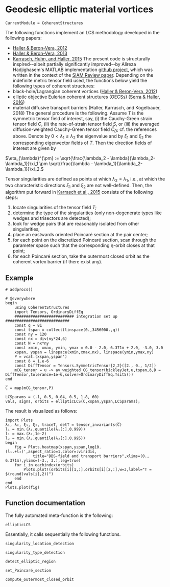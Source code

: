 # Geodesic elliptic material vortices

```@meta
CurrentModule = CoherentStructures
```
The following functions implement an LCS methodology developed in the following papers:
   * [Haller & Beron-Vera, 2012](https://dx.doi.org/10.1016/j.physd.2012.06.012)
   * [Haller & Beron-Vera, 2013](https://dx.doi.org/10.1017/jfm.2013.391)
   * [Karrasch, Huhn, and Haller, 2015](https://dx.doi.org/10.1098/rspa.2014.0639)
The present code is structurally inspired--albeit partially significantly
improved--by Alireza Hadjighasem's MATLAB implementation [github project](https://github.com/Hadjighasem/Elliptic_LCS_2D),
which was written in the context of the [SIAM Review paper](https://doi.org/10.1137/140983665). Depending on the indefinite metric
tensor field used, the functions below yield the following types of coherent structures:
   * black-hole/Lagrangian coherent vortices ([Haller & Beron-Vera, 2012](https://doi.org/10.1017/jfm.2013.391))
   * elliptic objective Eulerian coherent structures (OECSs) ([Serra & Haller, 2016](https://dx.doi.org/10.1063/1.4951720))
   * material diffusive transport barriers (Haller, Karrasch, and Kogelbauer, 2018)
The general procedure is the following. Assume $T$ is the symmetric tensor field of interest, say, (i) the Cauchy-Green strain tensor field $C$, (ii) the rate-of-strain tensor field $S$, or (iii) the averaged diffusion-weighted Cauchy-Green tensor field $\bar{C}_D$; cf. the references above. Denote by $0<\lambda_1\leq\lambda_2$ the eigenvalue and by $\xi_1$ and $\xi_2$ the corresponding eigenvector fields of $T$. Then the direction fields of interest are given by

$\eta_{\lambda}^{\pm} := \sqrt{\frac{\lambda_2 - \lambda}{\lambda_2-\lambda_1}}\xi_1 \pm \sqrt{\frac{\lambda - \lambda_1}{\lambda_2-\lambda_1}}\xi_2.$

Tensor singularities are defined as points at which $\lambda_2=\lambda_1$, i.e., at which the two characteristic directions $\xi_1$ and $\xi_2$ are not well-defined.
Then, the algorithm put forward in [Karrasch et al., 2015](https://dx.doi.org/10.1098/rspa.2014.0639) consists of the following steps:
   1. locate singularities of the tensor field $T$;
   2. determine the type of the singularities (only non-degenerate types like wedges and trisectors are detected);
   3. look for wedge pairs that are reasonably isolated from other singularities;
   4. place an eastwards oriented Poincaré section at the pair center;
   5. for each point on the discretized Poincaré section, scan through the parameter space such that the corresponding η-orbit closes at that point;
   6. for each Poincaré section, take the outermost closed orbit as the coherent vortex barrier (if there exist any).

## Example

```@example 3
# addprocs()

# @everywhere
begin
    using CoherentStructures
    import Tensors, OrdinaryDiffEq
    ########################## integration set up ############################
    const q = 81
    const tspan = collect(linspace(0.,3456000.,q))
    const ny = 120
    const nx = div(ny*24,6)
    const N = nx*ny
    const xmin, xmax, ymin, ymax = 0.0 - 2.0, 6.371π + 2.0, -3.0, 3.0
    xspan, yspan = linspace(xmin,xmax,nx), linspace(ymin,ymax,ny)
    P = vcat.(xspan,yspan')
    const δ = 1.e-6
    const DiffTensor = Tensors.SymmetricTensor{2,2}([2., 0., 1/2])
    mCG_tensor = u -> av_weighted_CG_tensor(bickleyJet,u,tspan,δ,D = DiffTensor,tolerance=1e-6,solver=OrdinaryDiffEq.Tsit5())
end

C̅ = map(mCG_tensor,P)

LCSparams = (.1, 0.5, 0.04, 0.5, 1.8, 60)
vals, signs, orbits = ellipticLCS(C̅,xspan,yspan,LCSparams);
```
The result is visualized as follows:
```@example 3
import Plots
λ₁, λ₂, ξ₁, ξ₂, traceT, detT = tensor_invariants(C̅)
l₁ = min.(λ₁,quantile(λ₁[:],0.999))
l₁ = max.(λ₁,1e-2)
l₂ = min.(λ₂,quantile(λ₂[:],0.995))
begin
    fig = Plots.heatmap(xspan,yspan,log10.(l₁.+l₂)',aspect_ratio=1,color=:viridis,
            title="DBS-field and transport barriers",xlims=(0., 6.371π),ylims=(-3., 3.),leg=true)
    for i in eachindex(orbits)
        Plots.plot!(orbits[i][1,:],orbits[i][2,:],w=3,label="T = $(round(vals[i],2))")
    end
end
Plots.plot(fig)
```

## Function documentation

The fully automated meta-function is the following:

```@docs
ellipticLCS
```

Essentially, it calls sequentially the following functions.

```@docs
singularity_location_detection
```

```@docs
singularity_type_detection
```

```@docs
detect_elliptic_region
```

```@docs
set_Poincaré_section
```

```@docs
compute_outermost_closed_orbit
```
